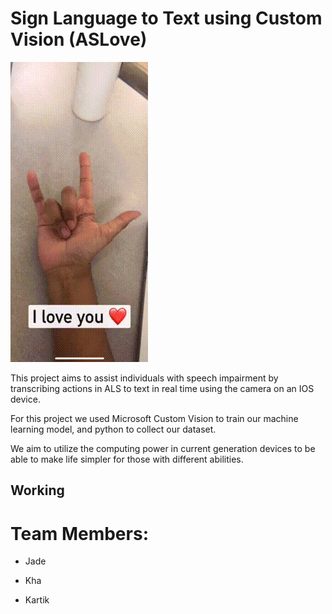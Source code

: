 # Sign Language to Text using Custom Vision (ASLove)

![img\demo](img\demo.gif)


This project aims to assist individuals with speech impairment by transcribing actions in ALS to text in real time using the camera on an IOS device.

For this project we used Microsoft Custom Vision to train our machine learning model, and python to collect our dataset.

We aim to utilize the computing power in current generation devices to be able to make life simpler for those with different abilities.



## Working



# Team Members:

* Jade

* Kha

* Kartik
